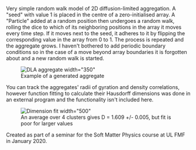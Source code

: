 Very simple random walk model of 2D diffusion-limited aggregation. A "seed" with value 1 is placed in the centre of a zero-initialised array. A "Particle" added at a random position then undergoes a random walk, rolling the dice to which of its neighboring positions in the array it moves every time step. If it moves next to the seed, it adheres to it by flipping the corresponding value in the array from 0 to 1. The process is repeated and the aggregate grows. I haven't bothered to add periodic boundary conditions so in the case of a move beyond array boundaries it is forgotten about and a new random walk is started.

<figure>
  <img
  src="https://github.com/timzuntar/numerical-utilities/blob/master/DLA/cluster6-6000pts.png?raw=true"
  alt="DLA aggregate">
  width="350"
  <figcaption>Example of a generated aggregate</figcaption>
</figure>

You can track the aggregates' radii of gyration and density correlations, however function fitting to calculate their Hausdorff dimensions was done in an external program and the functionality isn't included here.

<figure>
  <img
  src="https://github.com/timzuntar/numerical-utilities/blob/master/DLA/cluster_density_correlations.png?raw=true"
  alt="Dimension fit">
  width="500"
  <figcaption>An average over 4 clusters gives D = 1.609 +/- 0.005, but fit is poor for larger values</figcaption>
</figure>

Created as part of a seminar for the Soft Matter Physics course at UL FMF in January 2020.
